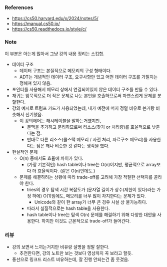 ### References

- https://cs50.harvard.edu/x/2024/notes/5/
- https://manual.cs50.io/
- https://cs50.readthedocs.io/style/c/

### Note

이 부분은 아는게 많아서 그냥 강의 내용 정리는 스킵합.

- 데이터 구조
  - 데이터 구조는 본질적으로 메모리의 구성 형태이다.
  - ADT는 개념적인 데이터 구조, 요구사항만 있고 어떤 데이터 구조를 가질지는 정해져 있지 않음.
- 포인터를 사용해서 메모리 상에서 연결되어있지 않은 데이터 구조를 만들 수 있다.
- 재귀는 암묵적으로 더 작은 문제로 나눈 본인을 호출하므로써 자연스럽게 문제를 분할한다.
- 강의 예시로 트럼프 카드가 사용되었는데, 내가 예전에 머지 정렬 비유로 쓴거랑 비슷해서 신기했음. 
  - 이 강의에어는 해시테이블을 말하는거였지만, 
    - 문맥을 추가하고 분리하므로써 리소스(찾기 or 처리량)를 효율적으로 낮춘다는 점.
    - 반대로 다른 리소스(콜스택 메모리 / 사전 처리, 자료구조 메모리)를 사용한다는 점은 꽤나 비슷한 것 같다는 생각을 했다.
- 현실적인 문제
  - O(n) 중에서도 효율에 차이가 있다.
    - (가장 기본적인) hash table이나 tree는 O(n)이지만, 평균적으로 array보다 더 효율적이다. (같은 O(n)인데도.)
  - 문제를 해결하려는 상황에 따라 trade-off를 고려해 가장 적절한 선택지를 골라야 한다.
    - tries의 경우 탐색 시간 복잡도가 (문자열 길이가 상수(제한이 있다)라는 가정 하에) O(1)임에도, 메모리를 너무 많이 차지한다는 문제가 있다.
      - Unicode와 같이 한 array가 너무 큰 경우 사실 상 불가능하다.
    - 따라서 실질적으로는 hash table을 사용한다.
    - hash table이나 tree는 탐색 O(n) 문제를 해결하기 위해 다양한 대안을 사용한다. 하지만 이것도 근본적으로 trade-off가 들어간다.

### 리뷰

- 강의 보면서 느끼는거지만 비유랑 설명을 정말 잘한다.
  - 추천한다면, 강의 노트만 보는 것보다 영상까지 꼭 보라고 할듯.
- 풍선으로 링크드 리스트 비유하는데, 잘 진행 안되는건 좀 웃겼음.
